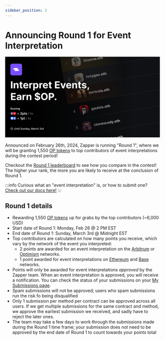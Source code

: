 ```yaml
---
sidebar_position: 2
---
```


# Announcing Round 1 for Event Interpretation

<img src="../../static/img/assets/round-one-graphic.png" alt="Round 1" width="700">


Announced on February 26th, 2024, Zapper is running "Round 1", where we will be granting 1,550 [OP tokens](https://zapper.xyz/token/optimism/0x4200000000000000000000000000000000000042/OP/details) to top contributors of event interpretations during the contest period!

Checkout the [Round 1 leaderboard](https://zapper-frontend-next-git-leaderboard-with-seasons-zapper-fi.vercel.app/curate/leaderboard?page=1&before=MHg1ZWNjMjVkMWY2NThhZjY5ZDliNTlmY2FlZGIyZDllZTM4MjU0MDM2&tab=1) to see how you compare in the contest! The higher your rank, the more you are likely to receive at the conclusion of Round 1.

:::info
Curious what an "event interpretation" is, or how to submit one? [Check out our docs here!](https://docs.zapper.xyz/docs/event-interpretation)
:::

## Round 1 details

- Rewarding 1,550 [OP tokens](https://zapper.xyz/token/optimism/0x4200000000000000000000000000000000000042/OP/details) up for grabs by the top contributors (~6,000 USD)
- Start date of Round 1: Monday, Feb 26 @ 2 PM EST
- End date of Round 1: Sunday, March 3rd @ Midnight EST
- Top contributors are calculated on how many points you receive, which vary by the network of the event you interpreted:
  - 2 points are awarded for an event interpretation on the [Arbitrum](https://zapper.xyz/curate/events?trendingNetwork=arbitrum) or [Optimism](https://zapper.xyz/curate/events?trendingNetwork=optimism) networks.
  - 1 point awarded for event interpretations on [Ethereum](https://zapper.xyz/curate/events) and [Base](https://zapper.xyz/curate/events?trendingNetwork=base) networks.
- Points will only be awarded for event interpretations *approved* by the Zapper team. When an event interpretation is approved, you will receive a notification. You can check the status of your submissions on your [My Submissions page](https://zapper.xyz/my-submissions).
- Spam submissions will not be approved; users who spam submissions run the risk fo being disqualified
- Only 1 submission per method per contract can be approved across all users. If we get multiple submissions for the same contract and method, we approve the earliest submission we received, and sadly have to reject the later ones.
- The team may take a few days to work through the submissions made during the Round 1 time frame; your submission does not need to be approved by the end date of Round 1 to count towards your points total
